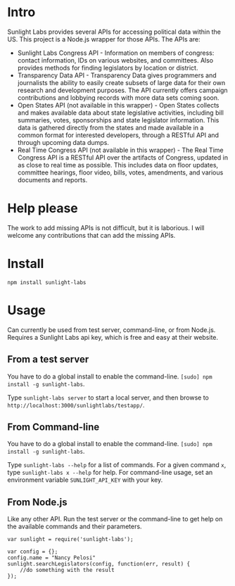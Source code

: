 
# Intro

Sunlight Labs provides several APIs for accessing political data within the US.  This project is a Node.js wrapper for those APIs.  The APIs are:

 - Sunlight Labs Congress API - Information on members of congress: contact information, IDs on various websites, and committees. Also provides methods for finding legislators by location or district.
 - Transparency Data API - Transparency Data gives programmers and journalists the ability to easily create subsets of large data for their own research and development purposes. The API currently offers campaign contributions and lobbying records with more data sets coming soon.
 - Open States API (not available in this wrapper) - Open States collects and makes available data about state legislative activities, including bill summaries, votes, sponsorships and state legislator information. This data is gathered directly from the states and made available in a common format for interested developers, through a RESTful API and through upcoming data dumps.
 - Real Time Congress API (not available in this wrapper) - The Real Time Congress API is a RESTful API over the artifacts of Congress, updated in as close to real time as possible. This includes data on floor updates, committee hearings, floor video, bills, votes, amendments, and various documents and reports.
 
# Help please

The work to add missing APIs is not difficult, but it is laborious.  I will welcome any contributions that can add the missing APIs.

# Install

    npm install sunlight-labs

# Usage

Can currently be used from test server, command-line, or from Node.js.  Requires a Sunlight Labs api key, which is free and easy at their website.

## From a test server

You have to do a global install to enable the command-line.  `[sudo] npm install -g sunlight-labs`.  

Type `sunlight-labs server` to start a local server, and then browse to `http://localhost:3000/sunlightlabs/testapp/`.

## From Command-line

You have to do a global install to enable the command-line.  `[sudo] npm install -g sunlight-labs`.

Type `sunlight-labs --help` for a list of commands.  For a given command `x`, type `sunlight-labs x --help` for help.  For command-line usage, set an environment variable `SUNLIGHT_API_KEY` with your key.

## From Node.js

Like any other API.  Run the test server or the command-line to get help on the available commands and their parameters.

```
var sunlight = require('sunlight-labs');

var config = {};
config.name = "Nancy Pelosi"
sunlight.searchLegislators(config, function(err, result) {
	//do something with the result
});
```
